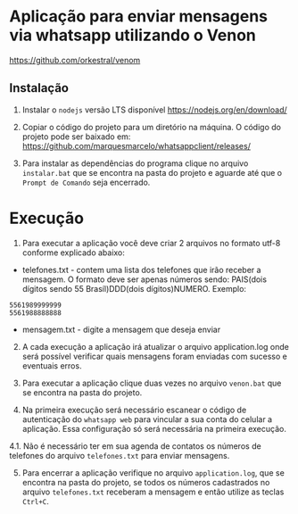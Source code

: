 # Aplicação para enviar mensagens via whatsapp utilizando o Venon

https://github.com/orkestral/venom

## Instalação

1. Instalar o `nodejs` versão LTS disponível https://nodejs.org/en/download/

2. Copiar o código do projeto para um diretório na máquina. O código do projeto pode ser baixado em: https://github.com/marquesmarcelo/whatsappclient/releases/

3. Para instalar as dependências do programa clique no arquivo `instalar.bat` que se encontra na pasta do projeto e aguarde até que o `Prompt de Comando` seja encerrado.

# Execução

1. Para executar a aplicação você deve criar 2 arquivos no formato utf-8 conforme explicado abaixo:

- telefones.txt - contem uma lista dos telefones que irão receber a mensagem. O formato deve ser apenas números sendo: PAIS(dois dígitos sendo 55 Brasíl)DDD(dois dígitos)NUMERO.
  Exemplo:

```
5561989999999
5561988888888
```

- mensagem.txt - digite a mensagem que deseja enviar

2. A cada execução a aplicação irá atualizar o arquivo application.log onde será possível verificar quais mensagens foram enviadas com sucesso e eventuais erros.

3. Para executar a aplicação clique duas vezes no arquivo `venon.bat` que se encontra na pasta do projeto.

4. Na primeira execução será necessário escanear o código de autenticação do `whatsapp web` para vincular a sua conta do celular a aplicação. Essa configuração só será necessária na primeira execução.

4.1. Não é necessário ter em sua agenda de contatos os números de telefones do arquivo `telefones.txt` para enviar mensagens.

5. Para encerrar a aplicação verifique no arquivo `application.log`, que se encontra na pasta do projeto, se todos os números cadastrados no arquivo `telefones.txt` receberam a mensagem e então utilize as teclas `Ctrl+C`.
